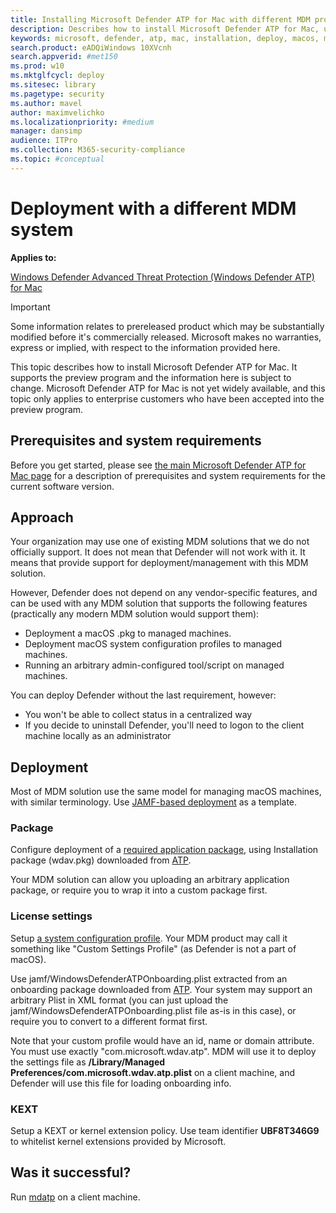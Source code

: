 ```yaml
---
title: Installing Microsoft Defender ATP for Mac with different MDM product
description: Describes how to install Microsoft Defender ATP for Mac, using an unsupported MDM solution.
keywords: microsoft, defender, atp, mac, installation, deploy, macos, mojave, high sierra, sierra
search.product: eADQiWindows 10XVcnh
search.appverid: #met150
ms.prod: w10
ms.mktglfcycl: deploy
ms.sitesec: library
ms.pagetype: security
ms.author: mavel
author: maximvelichko
ms.localizationpriority: #medium
manager: dansimp
audience: ITPro
ms.collection: M365-security-compliance 
ms.topic: #conceptual
---
```


# Deployment with a different MDM system

**Applies to:**

[Windows Defender Advanced Threat Protection (Windows Defender ATP) for Mac](https://go.microsoft.com/fwlink/p/?linkid=???To-Add???)
 
>[!IMPORTANT]
>Some information relates to prereleased product which may be substantially modified before it's commercially released. Microsoft makes no warranties, express or implied, with respect to the information provided here.

This topic describes how to install Microsoft Defender ATP for Mac. It supports the preview program and the information here is subject to change.
Microsoft Defender ATP for Mac is not yet widely available, and this topic only applies to enterprise customers who have been accepted into the preview program.

## Prerequisites and system requirements

Before you get started, please see [the main Microsoft Defender ATP for Mac page]((microsoft-defender-atp.md)) for a description of prerequisites and system requirements for the current software version.

## Approach

Your organization may use one of existing MDM solutions that we do not officially support. 
It does not mean that Defender will not work with it. 
It means that provide support for deployment/management with this MDM solution.

However, Defender does not depend on any vendor-specific features, and can be used with any MDM solution that supports the following features (practically any modern MDM solution would support them):

- Deployment a macOS .pkg to managed machines.
- Deployment macOS system configuration profiles to managed machines.
- Running an arbitrary admin-configured tool/script on managed machines. 

You can deploy Defender without the last requirement, however:

- You won't be able to collect status in a centralized way
- If you decide to uninstall Defender, you'll need to logon to the client machine locally as an administrator

## Deployment

Most of MDM solution use the same model for managing macOS machines, with similar terminology.
Use [JAMF-based deployment](microsoft-defender-atp-mac-install-with-jamf.md) as a template.

### Package

Configure deployment of a [required application package](microsoft-defender-atp-mac-install-with-jamf.md#package), 
using Installation package (wdav.pkg) downloaded from [ATP](microsoft-defender-atp-mac-install-with-jamf.md#download-installation-and-onboarding-packages).

Your MDM solution can allow you uploading an arbitrary application package, or require you to wrap it into a custom package first. 

### License settings

Setup [a system configuration profile](microsoft-defender-atp-mac-install-with-jamf.md#configuration-profile). 
Your MDM product may call it something like "Custom Settings Profile" (as Defender is not a part of macOS).

Use jamf/WindowsDefenderATPOnboarding.plist extracted from an onboarding package downloaded from [ATP](microsoft-defender-atp-mac-install-with-jamf.md#download-installation-and-onboarding-packages).
Your system may support an arbitrary Plist in XML format (you can just upload the jamf/WindowsDefenderATPOnboarding.plist file as-is in this case), or require you to convert to a different format first.

Note that your custom profile would have an id, name or domain attribute. You must use exactly "com.microsoft.wdav.atp". 
MDM will use it to deploy the settings file as **/Library/Managed Preferences/com.microsoft.wdav.atp.plist** on a client machine, and Defender will use this file for loading onboarding info.

### KEXT

Setup a KEXT or kernel extension policy. Use team identifier **UBF8T346G9** to whitelist kernel extensions provided by Microsoft. 

## Was it successful?

Run [mdatp](microsoft-defender-atp-mac-install-with-jamf.md#check-onboarding-status) on a client machine.
